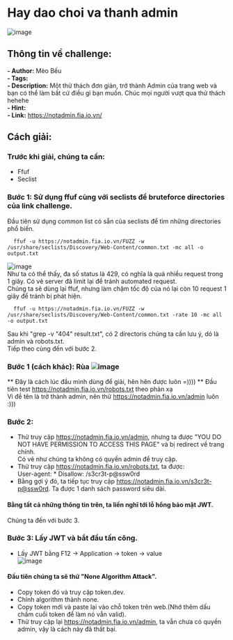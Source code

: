 # Hay dao choi va thanh admin  
![image](https://github.com/user-attachments/assets/c43dc1cb-a201-4fc2-a497-f3fcd3f95908)


## Thông tin về challenge:  

**- Author:** Mèo Bếu  
**- Tags:**  
**- Description:** Một thử thách đơn giản, trở thành Admin của trang web và bạn có thể làm bất cứ điều gì bạn muốn.
Chúc mọi người vượt qua thử thách hehehe  
**- Hint:**  
**- Link:** https://notadmin.fia.io.vn/  

## Cách giải:  
### Trước khi giải, chúng ta cần:  
- Ffuf  
- Seclist  
### Bước 1: Sử dụng ffuf cùng với seclists để bruteforce directories của link challenge.  
Đầu tiên sử dụng common list có sẵn của seclists để tìm những directories phổ biến.  
```
  ffuf -u https://notadmin.fia.io.vn/FUZZ -w /usr/share/seclists/Discovery/Web-Content/common.txt -mc all -o output.txt
```
![image](https://github.com/user-attachments/assets/cb36e35c-5684-4b5f-8aa3-272c458b7ede)  
Như ta có thể thấy, đa số status là 429, có nghĩa là quá nhiều request trong 1 giây. Có vẻ server đã limit lại để tránh automated request.  
Chúng ta sẽ dùng lại ffuf, nhưng làm chậm tốc độ của nó lại còn 10 request 1 giây để tránh bị phát hiện.
```
  ffuf -u https://notadmin.fia.io.vn/FUZZ -w /usr/share/seclists/Discovery/Web-Content/common.txt -rate 10 -mc all -o output.txt
```
Sau khi "grep -v "404" result.txt", có 2 directoris chúng ta cần lưu ý, dó là admin và robots.txt.  
Tiếp theo cùng đến với bước 2.
### Bước 1 (cách khác): Rùa ![image](https://github.com/user-attachments/assets/286e50ef-7ef2-4bb8-bfc4-29ee68b2ab82) 
** Đây là cách lúc đầu mình dùng để giải, hên hên được luôn =))))  **
Đầu tiên test https://notadmin.fia.io.vn/robots.txt theo phản xạ  
Vì đề tên là trở thành admin, nên thử https://notadmin.fia.io.vn/admin luôn :)))  

### Bước 2:
- Thử truy cập https://notadmin.fia.io.vn/admin, nhưng ta được "YOU DO NOT HAVE PERMISSION TO ACCESS THIS PAGE" và bị redirect về trang chính.  
  Có vẻ như chúng ta không có quyền admin để truy cập.  
- Thử truy cập https://notadmin.fia.io.vn/robots.txt, ta được:   
 User-agent: *
Disallow: /s3cr3t-p@ssw0rd
- Bằng gợi ý đó, ta tiếp tục truy cập https://notadmin.fia.io.vn/s3cr3t-p@ssw0rd. Ta được 1 danh sách password siêu dài.

#### Bằng tất cả những thông tin trên, ta liền nghĩ tới lỗ hổng bảo mật JWT.
Chúng ta đến với bước 3.

### Bước 3: Lấy JWT và bắt đầu tấn công.
- Lấy JWT bằng F12 -> Application -> token -> value  
![image](https://github.com/user-attachments/assets/3736cada-da0a-4119-865d-ca35f60b7ced)
#### Đầu tiên chúng ta sẽ thử "None Algorithm Attack".
- Copy token đó và truy cập token.dev.
- Chỉnh algorithm thành none.
- Copy token mới và paste lại vào chỗ token trên web.(Nhớ thêm dấu chấm cuối token để làm nó vẫn valid).
- Thử truy cập lại https://notadmin.fia.io.vn/admin, ta vẫn chưa có quyền admin, vậy là cách này đã thất bại.
